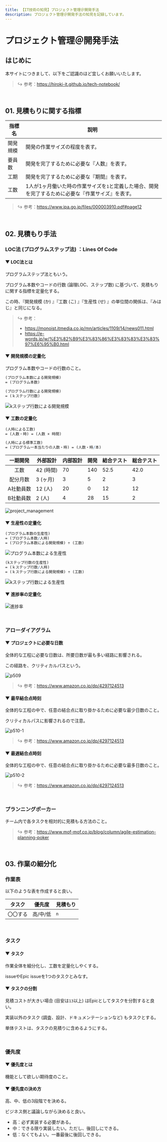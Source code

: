 ```yaml
---
title: 【IT技術の知見】プロジェクト管理＠開発手法
description: プロジェクト管理＠開発手法の知見を記録しています。
---
```


# プロジェクト管理＠開発手法

## はじめに

本サイトにつきまして、以下をご認識のほど宜しくお願いいたします。

> ↪️ 参考：https://hiroki-it.github.io/tech-notebook/

<br>

## 01. 見積もりに関する指標

| 指標名   | 説明                                                                                                |
| -------- | --------------------------------------------------------------------------------------------------- |
| 開発規模 | 開発の作業サイズの程度を表す。                                                                      |
| 要員数   | 開発を完了するために必要な『人数』を表す。                                                          |
| 工期     | 開発を完了するために必要な『期間』を表す。                                                          |
| 工数     | 1人が1ヶ月働いた時の作業サイズを`1`と定義した場合、開発を完了するために必要な『作業サイズ』を表す。 |

> ↪️ 参考：https://www.ipa.go.jp/files/000003910.pdf#page12

<br>

## 02. 見積もり手法

### LOC法 (プログラムステップ法) ：Lines Of Code

#### ▼ LOC法とは

プログラムステップ法ともいう。

プログラム本数やコードの行数 (論理LOC、ステップ数) に基づいて、見積もりに関する指標を定量化する。

この時、『開発規模 (か) 』『工数 (こ) 』『生産性 (せ) 』の単位間の関係は、『みはじ』と同じになる。

> ↪️ 参考：
>
> - https://monoist.itmedia.co.jp/mn/articles/1109/14/news011.html
> - https://e-words.jp/w/%E3%82%B9%E3%83%86%E3%83%83%E3%83%97%E6%95%B0.html

#### ▼ 開発規模の定量化

プログラム本数やコードの行数のこと。

```mathematica
(プログラム本数による開発規模)
= (プログラム本数)
```

```mathematica
(プログラム行数による開発規模)
= (ｋステップ行数)
```

![kステップ行数による開発規模](https://raw.githubusercontent.com/hiroki-it/tech-notebook-images/master/images/kステップ行数による開発規模.png)

#### ▼ 工数の定量化

```mathematica
(人時による工数)
= (人数・時) = (人数 × 時間)
```

```mathematica
(人時による標準工数)
= (プログラム一本当たりの人数・時) = (人数・時/本)
```

| 一期開発  | 外部設計  | 内部設計 | 開発 | 結合テスト | 総合テスト |
| :-------: | --------- | -------- | ---- | ---------- | ---------- |
|   工数    | 42 (時間) | 70       | 140  | 52.5       | 42.0       |
| 配分月数  | 3 (ヶ月)  | 3        | 5    | 2          | 3          |
| A社動員数 | 12 (人)   | 20       | 0    | 12         | 12         |
| B社動員数 | 2 (人)    | 4        | 28   | 15         | 2          |

![project_management](https://raw.githubusercontent.com/hiroki-it/tech-notebook-images/master/images/project_management.png)

#### ▼ 生産性の定量化

```mathematica
(プログラム本数の生産性)
= (プログラム本数/人時)
= (プログラム本数による開発規模) ÷ (工数)
```

![プログラム本数による生産性](https://raw.githubusercontent.com/hiroki-it/tech-notebook-images/master/images/プログラム本数による生産性.png)

```mathematica
(kステップ行数の生産性)
= (ｋステップ行数/人時)
= (ｋステップ行数による開発規模) ÷ (工数)
```

![kステップ行数による生産性](https://raw.githubusercontent.com/hiroki-it/tech-notebook-images/master/images/kステップ行数による生産性.png)

#### ▼ 進捗率の定量化

![進捗率](https://raw.githubusercontent.com/hiroki-it/tech-notebook-images/master/images/進捗率.png)

<br>

### アローダイアグラム

#### ▼ プロジェクトに必要な日数

全体的な工程に必要な日数は、所要日数が最も多い経路に影響される。

この経路を、クリティカルパスという。

![p509](https://raw.githubusercontent.com/hiroki-it/tech-notebook-images/master/images/p509.jpg)

> ↪️ 参考：https://www.amazon.co.jp/dp/4297124513

#### ▼ 最早結合点時刻

全体的な工程の中で、任意の結合点に取り掛かるために必要な最少日数のこと。

クリティカルパスに影響されるので注意。

![p510-1](https://raw.githubusercontent.com/hiroki-it/tech-notebook-images/master/images/p510-1.jpg)

> ↪️ 参考：https://www.amazon.co.jp/dp/4297124513

#### ▼ 最遅結合点時刻

全体的な工程の中で、任意の結合点に取り掛かるために必要な最多日数のこと。

![p510-2](https://raw.githubusercontent.com/hiroki-it/tech-notebook-images/master/images/p510-2.jpg)

> ↪️ 参考：https://www.amazon.co.jp/dp/4297124513

<br>

### プランニングポーカー

チーム内で各タスクを相対的に見積もる方法のこと。

> ↪️ 参考：https://www.mof-mof.co.jp/blog/column/agile-estimation-planning-poker

<br>

## 03. 作業の細分化

### 作業表

以下のような表を作成すると良い。

| タスク   | 優先度   | 見積もり |
| -------- | -------- | -------- |
| 〇〇する | 高/中/低 | `n`      |

<br>

### タスク

#### ▼ タスク

作業全体を細分化し、工数を定量化しやくする。

issueやEpic issueを1つのタスクとみなす。

#### ▼ タスクの分割

見積コストが大きい場合 (目安は`13`以上) はEpicとしてタスクを分割すると良い。

実装以外のタスク (調査、設計、ドキュメンテーションなど) もタスクとする。

単体テストは、タスクの見積りに含めるようにする。

<br>

### 優先度

#### ▼ 優先度とは

機能として欲しい期待度のこと。

#### ▼ 優先度の決め方

高、中、低の3段階でを決める。

ビジネス側と議論しながら決めると良い。

- 高：必ず実装する必要がある。
- 中：できる限り実装したい。ただし、後回しにできる。
- 低：なくてもよい。一番最後に後回しできる。

<br>
